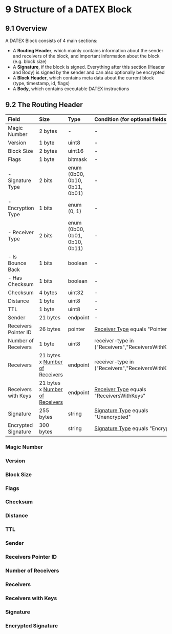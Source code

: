 # 9 Structure of a DATEX Block

## 9.1 Overview

A DATEX Block consists of 4 main sections:

- A **Routing Header**, which mainly contains information about the sender and
  receivers of the block, and important information about the block (e.g. block
  size)
- A **Signature**, if the block is signed. Everything after this section (Header
  and Body) is signed by the sender and can also optionally be encrypted
- A **Block Header**, which contains meta data about the current block (type,
  timestamp, id, flags)
- A **Body**, which contains executable DATEX instructions

<DXBProtocolViewer speck="./assets/structures/dxb.json"></DXBProtocolViewer>

## 9.2 The Routing Header

<speck-table level="2" file="./assets/structures/dxb.json" section="Routing Header">

| Field                                                           | Size                                                             | Type                          | Condition (for optional fields)                                           |
| :-------------------------------------------------------------- | :--------------------------------------------------------------- | :---------------------------- | :------------------------------------------------------------------------ |
| Magic Number                                                    | 2 bytes                                                          | -                             | -                                                                         |
| Version                                                         | 1 byte                                                           | uint8                         | -                                                                         |
| Block Size                                                      | 2 bytes                                                          | uint16                        | -                                                                         |
| Flags                                                           | 1 byte                                                           | bitmask                       | -                                                                         |
| - Signature Type                                                | 2 bits                                                           | enum (0b00, 0b10, 0b11, 0b01) | -                                                                         |
| - Encryption Type                                               | 1 bits                                                           | enum (0, 1)                   | -                                                                         |
| - Receiver Type                                                 | 2 bits                                                           | enum (0b00, 0b01, 0b10, 0b11) | -                                                                         |
| - Is Bounce Back                                                | 1 bits                                                           | boolean                       | -                                                                         |
| - Has Checksum                                                  | 1 bits                                                           | boolean                       | -                                                                         |
| Checksum                                                        | 4 bytes                                                          | uint32                        | -                                                                         |
| Distance                                                        | 1 byte                                                           | uint8                         | -                                                                         |
| TTL                                                             | 1 byte                                                           | uint8                         | -                                                                         |
| Sender                                                          | 21 bytes                                                         | endpoint                      | -                                                                         |
| Receivers Pointer ID                                            | 26 bytes                                                         | pointer                       | [Receiver Type](#routing-header-receiver-type) equals "Pointer"           |
| <a name="routing-header-receiver-count">Number of Receivers</a> | 1 byte                                                           | uint8                         | receiver-type in ("Receivers","ReceiversWithKeys")                        |
| Receivers                                                       | 21 bytes x [Number of Receivers](#routing-header-receiver-count) | endpoint                      | receiver-type in ("Receivers","ReceiversWithKeys")                        |
| Receivers with Keys                                             | 21 bytes x [Number of Receivers](#routing-header-receiver-count) | endpoint                      | [Receiver Type](#routing-header-receiver-type) equals "ReceiversWithKeys" |
| Signature                                                       | 255 bytes                                                        | string                        | [Signature Type](#routing-header-signature-type) equals "Unencrypted"     |
| Encrypted Signature                                             | 300 bytes                                                        | string                        | [Signature Type](#routing-header-signature-type) equals "Encrypted"       |


<a name="routing-header-magic-number"></a>
### Magic Number


<a name="routing-header-version"></a>
### Version


<a name="routing-header-block-size"></a>
### Block Size


<a name="routing-header-flags"></a>
### Flags


<a name="routing-header-checksum"></a>
### Checksum


<a name="routing-header-distance"></a>
### Distance


<a name="routing-header-ttl"></a>
### TTL


<a name="routing-header-sender"></a>
### Sender


<a name="routing-header-receivers-pointer-id"></a>
### Receivers Pointer ID


<a name="routing-header-receiver-count"></a>
### Number of Receivers


<a name="routing-header-receivers"></a>
### Receivers


<a name="routing-header-receivers-with-keys"></a>
### Receivers with Keys


<a name="routing-header-signature"></a>
### Signature


<a name="routing-header-encrypted-signature"></a>
### Encrypted Signature



</speck-table>
